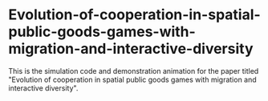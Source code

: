 # Evolution-of-cooperation-in-spatial-public-goods-games-with-migration-and-interactive-diversity
This is the simulation code and demonstration animation for the paper titled "Evolution of cooperation in spatial public goods games with migration and interactive diversity". 
